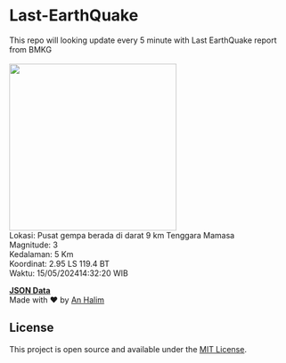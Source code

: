 # Last-EarthQuake
This repo will looking update every 5 minute with Last EarthQuake report from BMKG
<br>
<br>
<img src="https://static.bmkg.go.id/20240515143220.mmi.jpg" width="300"/>
<br>
Lokasi: Pusat gempa berada di darat 9 km Tenggara Mamasa <br>
Magnitude: 3 <br>
Kedalaman: 5 Km <br>
Koordinat: 2.95 LS 119.4 BT <br>
Waktu: 15/05/202414:32:20 WIB <br>

<a href="./data/data.json">**JSON Data**</a>
<br>
Made with ❤️ by <a href="https://github.com/an-halim">An Halim</a>
## License

This project is open source and available under the [MIT License](LICENSE).
